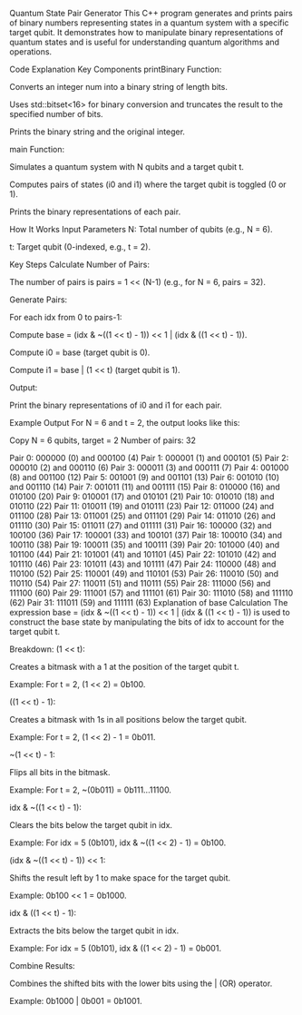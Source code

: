 Quantum State Pair Generator
This C++ program generates and prints pairs of binary numbers representing states in a quantum system with a specific target qubit. It demonstrates how to manipulate binary representations of quantum states and is useful for understanding quantum algorithms and operations.

Code Explanation
Key Components
printBinary Function:

Converts an integer num into a binary string of length bits.

Uses std::bitset<16> for binary conversion and truncates the result to the specified number of bits.

Prints the binary string and the original integer.

main Function:

Simulates a quantum system with N qubits and a target qubit t.

Computes pairs of states (i0 and i1) where the target qubit is toggled (0 or 1).

Prints the binary representations of each pair.

How It Works
Input Parameters
N: Total number of qubits (e.g., N = 6).

t: Target qubit (0-indexed, e.g., t = 2).

Key Steps
Calculate Number of Pairs:

The number of pairs is pairs = 1 << (N-1) (e.g., for N = 6, pairs = 32).

Generate Pairs:

For each idx from 0 to pairs-1:

Compute base = (idx & ~((1 << t) - 1)) << 1 | (idx & ((1 << t) - 1)).

Compute i0 = base (target qubit is 0).

Compute i1 = base | (1 << t) (target qubit is 1).

Output:

Print the binary representations of i0 and i1 for each pair.

Example Output
For N = 6 and t = 2, the output looks like this:

Copy
N = 6 qubits, target = 2
Number of pairs: 32

Pair  0: 000000 (0) and 000100 (4)
Pair  1: 000001 (1) and 000101 (5)
Pair  2: 000010 (2) and 000110 (6)
Pair  3: 000011 (3) and 000111 (7)
Pair  4: 001000 (8) and 001100 (12)
Pair  5: 001001 (9) and 001101 (13)
Pair  6: 001010 (10) and 001110 (14)
Pair  7: 001011 (11) and 001111 (15)
Pair  8: 010000 (16) and 010100 (20)
Pair  9: 010001 (17) and 010101 (21)
Pair 10: 010010 (18) and 010110 (22)
Pair 11: 010011 (19) and 010111 (23)
Pair 12: 011000 (24) and 011100 (28)
Pair 13: 011001 (25) and 011101 (29)
Pair 14: 011010 (26) and 011110 (30)
Pair 15: 011011 (27) and 011111 (31)
Pair 16: 100000 (32) and 100100 (36)
Pair 17: 100001 (33) and 100101 (37)
Pair 18: 100010 (34) and 100110 (38)
Pair 19: 100011 (35) and 100111 (39)
Pair 20: 101000 (40) and 101100 (44)
Pair 21: 101001 (41) and 101101 (45)
Pair 22: 101010 (42) and 101110 (46)
Pair 23: 101011 (43) and 101111 (47)
Pair 24: 110000 (48) and 110100 (52)
Pair 25: 110001 (49) and 110101 (53)
Pair 26: 110010 (50) and 110110 (54)
Pair 27: 110011 (51) and 110111 (55)
Pair 28: 111000 (56) and 111100 (60)
Pair 29: 111001 (57) and 111101 (61)
Pair 30: 111010 (58) and 111110 (62)
Pair 31: 111011 (59) and 111111 (63)
Explanation of base Calculation
The expression base = (idx & ~((1 << t) - 1)) << 1 | (idx & ((1 << t) - 1)) is used to construct the base state by manipulating the bits of idx to account for the target qubit t.

Breakdown:
(1 << t):

Creates a bitmask with a 1 at the position of the target qubit t.

Example: For t = 2, (1 << 2) = 0b100.

((1 << t) - 1):

Creates a bitmask with 1s in all positions below the target qubit.

Example: For t = 2, (1 << 2) - 1 = 0b011.

~(1 << t) - 1:

Flips all bits in the bitmask.

Example: For t = 2, ~(0b011) = 0b111...11100.

idx & ~((1 << t) - 1):

Clears the bits below the target qubit in idx.

Example: For idx = 5 (0b101), idx & ~((1 << 2) - 1) = 0b100.

(idx & ~((1 << t) - 1)) << 1:

Shifts the result left by 1 to make space for the target qubit.

Example: 0b100 << 1 = 0b1000.

idx & ((1 << t) - 1):

Extracts the bits below the target qubit in idx.

Example: For idx = 5 (0b101), idx & ((1 << 2) - 1) = 0b001.

Combine Results:

Combines the shifted bits with the lower bits using the | (OR) operator.

Example: 0b1000 | 0b001 = 0b1001.
